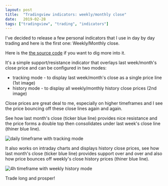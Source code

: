 ```yaml
---
layout: post
title:  "Tradingview indicators: weekly/monthly close"
date:   2019-02-28
tags: ["tradingview", "trading", "indicators"]
---
```


I've decided to release a few personal indicators that I use in day by day trading and here is the first one: Weekly/Monthly close.

Here is the [the source code](https://www.tradingview.com/script/h2e9xPKm-Weekly-Monthly-Close/) if you want to dig more into it.

It's a simple support/resistance indicator that overlays last week/month's close price and can be configured in two modes:

* tracking mode - to display last week/month's close as a single price line (1st image)
* history mode - to display all weekly/monthly history close prices (2nd image)

Close prices are great deal to me, especially on higher timeframes and I see the price bouncing off these close lines again and again.

See how last month's close (ticker blue line) provides nice resistance and the price forms a double top then consolidates under last week's close line (thiner blue line).

![daily timeframe with tracking mode](/img/weekly-monthly-xagusd.png)

It also works on intraday charts and displays history close prices, see how last month's close (ticker blue line) provides support over and over and also how price bounces off weekly's close history prices (thiner blue line).

![4h timeframe with weekly history mode](/img/weekly-monthly-usdcad.png)



Trade long and prosper!
